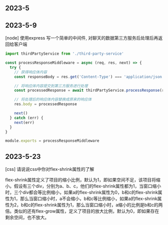 ## 2023-5

## 2023-5-9

[node] 使用express 写一个简单的中间件, 对聊天的数据第三方服务后处理后再返回给客户端

```ts
import thirdPartyService from './third-party-service'

const processResponseMiddleware = async (req, res, next) => {
  try {
    // 获得响应体内容
    const responseBody = res.get('Content-Type') === 'application/json' ? JSON.stringify(res.body) : res.body

    // 将响应体内容提交到第三方服务进行处理
    const processedResponse = await thirdPartyService.processResponse(responseBody)

    // 将处理后的响应体内容替换成原来的响应体
    res.body = processedResponse

    next()
  } catch (err) {
    next(err)
  }
}

module.exports = processResponseMiddleware

```

## 2023-5-23

[css]  请说说css中你对flex-shrink属性的了解

flex-shrink属性定义了项目的缩小比例，默认为1，即如果空间不足，该项目将缩小。假设有三个div，分别为a、b、c，他们的flex-shrink属性都为1，当窗口缩小时，三个div都会等比例缩小，如果a的flex-shrink属性为0，b和c的flex-shrink属性为1，那么当窗口缩小时，a不会缩小，b和c等比例缩小，如果a的flex-shrink属性为2，b和c的flex-shrink属性为1，那么当窗口缩小时，a缩小的比例是b和c的两倍。类似的还有flex-grow属性，定义了项目的放大比例，默认为0，即如果存在剩余空间，也不放大。

